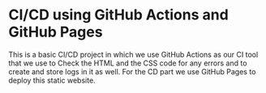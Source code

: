 # CI/CD using GitHub Actions and GitHub Pages

This is a basic CI/CD project in which we use GitHub Actions as our CI tool that we use to Check the HTML and the CSS code for any errors and to create and store logs in it as well. For the CD part we use GitHub Pages to deploy this static website.


